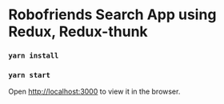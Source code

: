 # Robofriends Search App using Redux, Redux-thunk

### `yarn install`

### `yarn start`

Open [http://localhost:3000](http://localhost:3000) to view it in the browser.
